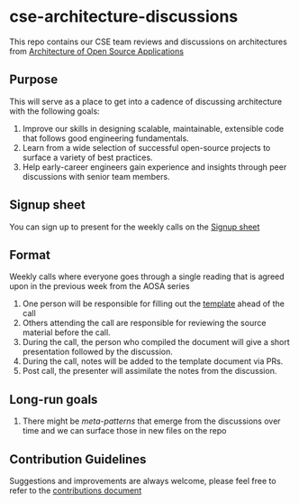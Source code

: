 # cse-architecture-discussions
This repo contains our CSE team reviews and discussions on architectures from [Architecture of Open Source Applications](http://aosabook.org/en/index.html)

## Purpose 

This will serve as a place to get into a cadence of discussing architecture with the following goals: 

1. Improve our skills in designing scalable, maintainable, extensible code that follows good engineering fundamentals. 
2. Learn from a wide selection of successful open-source projects to surface a variety of best practices.
3. Help early-career engineers gain experience and insights through peer discussions with senior team members. 

## Signup sheet

You can sign up to present for the weekly calls on the [Signup sheet](Signup.md)

## Format 

Weekly calls where everyone goes through a single reading that is agreed upon in the previous week from the AOSA series 

1. One person will be responsible for filling out the [template](Template.md) ahead of the call 
2. Others attending the call are responsible for reviewing the source material before the call. 
2. During the call, the person who compiled the document will give a short presentation followed by the discussion. 
3. During the call, notes will be added to the template document via PRs. 
4. Post call, the presenter will assimilate the notes from the discussion. 

## Long-run goals

1. There might be *meta-patterns* that emerge from the discussions over time and we can surface those in new files on the repo


## Contribution Guidelines

Suggestions and improvements are always welcome, please feel free to refer to the [contributions document](Contributing.md)
